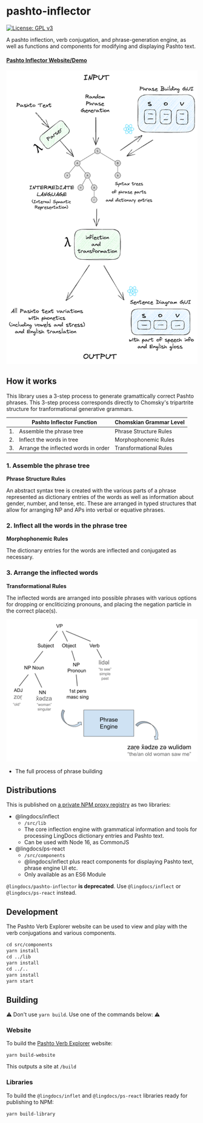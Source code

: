 # pashto-inflector

[![License: GPL v3](https://img.shields.io/badge/License-GPLv3-blue.svg)](https://www.gnu.org/licenses/gpl-3.0)

A pashto inflection, verb conjugation, and phrase-generation engine, as well as functions and components for modifying and displaying Pashto text.

#### [Pashto Inflector Website/Demo](https://pashto-inflector.lingdocs.com)

<p align="center">
    <img src="./diagrams/diagram-light.png" />
</p>

## How it works

This library uses a 3-step process to generate gramattically correct Pashto phrases. This 3-step process corresponds directly to Chomsky's tripartrite structure for tranformational generative grammars.

| | Pashto Inflector Function | Chomskian Grammar Level |
|-|--------------------------| ----------------------- |
|1.| Assemble the phrase tree | Phrase Structure Rules |
|2.| Inflect the words in tree | Morphophonemic Rules   |
|3.| Arrange the inflected words in order | Transformational Rules |

### 1. Assemble the phrase tree

**Phrase Structure Rules**

An abstract syntax tree is created with the various parts of a phrase represented as dictionary entries of the words as well as information about gender, number, and tense, etc. These are arranged in typed structures that allow for arranging NP and APs into verbal or equative phrases.

### 2. Inflect all the words in the phrase tree

**Morphophonemic Rules**

The dictionary entries for the words are inflected and conjugated as necessary.

### 3. Arrange the inflected words

**Transformational Rules**

The inflected words are arranged into possible phrases with various options for dropping or encliticizing pronouns, and placing the negation particle in the correct place(s).

![Phrase building process](./diagrams/full-phrase-process.svg)
* The full process of phrase building

## Distributions

This is published on [a private NPM proxy registry](https://npm.lingdocs.com) as two libraries:

- @lingdocs/inflect
    - `/src/lib`
    - The core inflection engine with grammatical information and tools for processing LingDocs dictionary entries and Pashto text.
    - Can be used with Node 16, as CommonJS
- @lingdocs/ps-react
    - `/src/components`
    - @lingdocs/inflect plus react components for displaying Pashto text, phrase engine UI etc.
    - Only available as an ES6 Module

`@lingdocs/pashto-inflector` **is deprecated**. Use `@lingdocs/inflect` or `@lingdocs/ps-react` instead.

## Development

The Pashto Verb Explorer website can be used to view and play with the verb conjugations and various components. 

```
cd src/components
yarn install
cd ../lib
yarn install
cd ../..
yarn install
yarn start
```

## Building

⚠ Don't use `yarn build`. Use one of the commands below: ⚠

### Website

To build the [Pashto Verb Explorer](https://verbs.lingdocs.com) website:

```
yarn build-website
```

This outputs a site at `/build`

### Libraries

To build the `@lingdocs/inflet` and `@lingdocs/ps-react` libraries ready for publishing to NPM:

```
yarn build-library
```
